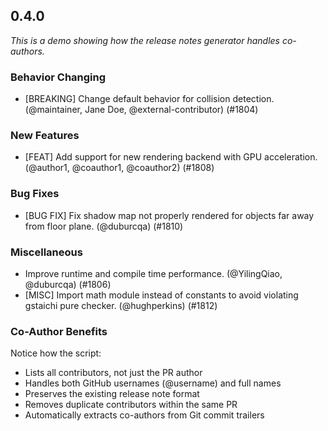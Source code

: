 ## 0.4.0

*This is a demo showing how the release notes generator handles co-authors.*

### Behavior Changing

* [BREAKING] Change default behavior for collision detection. (@maintainer, Jane Doe, @external-contributor) (#1804)

### New Features

* [FEAT] Add support for new rendering backend with GPU acceleration. (@author1, @coauthor1, @coauthor2) (#1808)

### Bug Fixes

* [BUG FIX] Fix shadow map not properly rendered for objects far away from floor plane. (@duburcqa) (#1810)

### Miscellaneous

* Improve runtime and compile time performance. (@YilingQiao, @duburcqa) (#1806)
* [MISC] Import math module instead of constants to avoid violating gstaichi pure checker. (@hughperkins) (#1812)

### Co-Author Benefits

Notice how the script:
* Lists all contributors, not just the PR author
* Handles both GitHub usernames (@username) and full names
* Preserves the existing release note format
* Removes duplicate contributors within the same PR
* Automatically extracts co-authors from Git commit trailers


